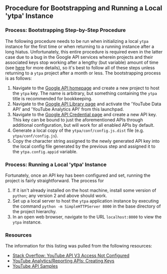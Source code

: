 ## Procedure for Bootstrapping and Running a Local 'ytpa' Instance ##

### Process: Bootstrapping Step-by-Step Procedure ###

The following procedure needs to be run when initializing a local `ytpa` instance
for the first time or when returning to a running instance after a long hiatus.
Unfortunately, this entire procedure is required even in the latter case due to
a bug in the Google API services wherein projects and their associated keys
stop working after a lengthy (but variable) amount of time (see [here][ytapi-err]
for more details), so it's best to follow all of these steps unless returning
to a `ytpa` project after a month or less. The bootstrapping process is as follows:

1. Navigate to the [Google API homepage](https://console.developers.google.com/apis) and
   create a new project to host the `ytpa` key. The name is arbitrary, but something
   containing the `ytpa` title is recommended for bookkeeping.
2. Navigate to the [Google API Library page](https://console.developers.google.com/apis/library)
   and activate the 'YouTube Data API' and 'YouTube Analytics API' from this launchpad.
3. Navigate to the [Google API Credential page](https://console.developers.google.com/apis/credentials)
   and create a new API key. This key can be bound to just the aforementioned APIs through
   additional configuration, but will work for all enabled APIs by default.
4. Generate a local copy of the `ytpa/conf/config.js.dist` file (e.g. `ytpa/conf/config.js`).
5. Copy the character string assigned to the newly generated API key into the local config
   file generated by the previous step and assigned it to the `ytpa.config.appid` variable.

### Process: Running a Local 'ytpa' Instance ###

Fortunately, once an API key has been configured and set, running the project is
fairly straightforward. The process for 

1. If it isn't already installed on the host machine, install some version of `python`;
   any version 2 and above should work.
2. Set up a local server to host the `ytpa` application instance by executing the command
   `python -m SimpleHTTPServer 8000` in the base directory of the project hierarchy.
3. In an open web browser, navigate to the URL `localhost:8000` to view the `ytpa` instance.

### Resources ###

The information for this listing was pulled from the following resources:

- [Stack Overflow: YouTube API V3 Access Not Configured][ytapi-err]
- [YouTube Analytics/Reporting APIs: Creating Keys][ytapi-keys]
- [YouTube API Samples][ytapi-ex]

[ytapi-keys]: https://developers.google.com/youtube/reporting/guides/registering_an_application#Create_API_Keys
[ytapi-ex]: https://github.com/youtube/api-samples
[ytapi-err]: https://stackoverflow.com/a/54456853
